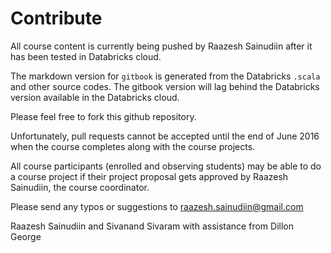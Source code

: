 # Contribute

All course content is currently being pushed by Raazesh Sainudiin after it has been tested in
Databricks cloud.

The markdown version for `gitbook` is generated from the Databricks `.scala` and other source codes.
The gitbook version will lag behind the Databricks version available in the Databricks cloud.

Please feel free to fork this github repository.

Unfortunately, pull requests cannot be accepted until the end of June 2016 when the course completes
along with the course projects.

All course participants (enrolled and observing students) may be able to do a course project if
their project proposal gets approved by Raazesh Sainudiin, the course coordinator.

Please send any typos or suggestions to raazesh.sainudiin@gmail.com

Raazesh Sainudiin and Sivanand Sivaram
with assistance from Dillon George
